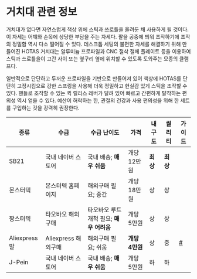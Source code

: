 # 거치대 관련 정보
거치대가 없다면 자연스럽게 책상 위에 스틱과 쓰로틀을 올려둔 채 사용하게 될 것이다. 이 자세는 어꺠와 손목에 상당한 부담을 주는 자세다. 팔을 공중에 띄워 조작하기에 조작의 정밀함 역시 다소 떨어질 수 있다.
데스크톱 세팅의 불편한 자세를 해결하기 위해 만들어진 HOTAS 거치대는 알루미늄 프로파일과 CNC 절삭 절체 플레이트 등을 이용하여 스틱과 쓰로틀을이 고간 사이 또는 옆구리 옆에 위치할 수 있도록 도와주는 모종의 클램프다.

일반적으로 단단하고 두꺼운 프로파일을 기반으로 만들어져 있어 책상에 HOTAS를 단단히 고정시킴으로 강한 스프링을 사용해 더욱 정밀하고 현실감 있게 스틱을 조작할 수 있다.
핸들로 조작할 수 있는 퀵 릴리스 레버가 달려 있어 빠르고 간편하게 탈착하는 편의성 역시 얻을 수 있다. 예산이 허락하는 한, 관절의 건강과 사용 편의성을 위해 한 세트를 구입하는 것을 강력히 권장한다.

| 종류 | 수급 | 수급 난이도 | 가격 | 내구도 | 퀄리티 | 가이드 |
| --- | --- | --------- | ----- | ----- | --- | ---- |
| SB21 | 국내 네이버 스토어 | 국내 배송; **매우 쉬움** | 개당 12만원 | **최상** | **최상** | |
| 몬스터텍 | 몬스터텍 홈페이지 | 해외구매 필요; 중간 | 개당 18만원 | 상 | 상 | |
| 짱스터텍 | 타오바오 해외구매 | 타오바오 루트 개척 필요; **매우 어려움** | 개당 5만원 | 상 | 상 | |
| Aliexpress발 | Aliexpress 해외구매 | 해외구매 필요; 쉬움 | **개당 4만원** | 상 | 중 | [#](/장비/거치대/aliexpress-mount) |
| J-Pein | 국내 네이버 스토어 | 국내 배송; **매우 쉬움** | 개당 5만원 | 하 | 하 | |
